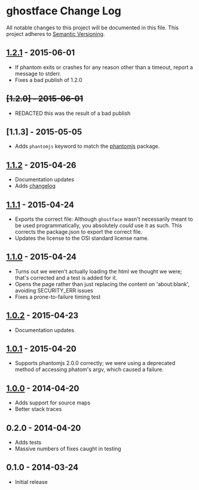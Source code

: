 # ghostface Change Log
All notable changes to this project will be documented in this file.
This project adheres to [Semantic Versioning](http://semver.org/).

## [1.2.1] - 2015-06-01
- If phantom exits or crashes for any reason other than a timeout, report a
  message to stderr.
- Fixes a bad publish of 1.2.0

## ~~[1.2.0] - 2015-06-01~~
- REDACTED this was the result of a bad publish

## [1.1.3] - 2015-05-05
- Adds `phantomjs` keyword to match the [phantomjs][] package.

[phantomjs]: http://npm.im/phantomjs

## [1.1.2] - 2015-04-26
- Documentation updates
- Adds [changelog](./CHANGELOG.md)

## [1.1.1] - 2015-04-24
- Exports the correct file: Although `ghostface` wasn't necessarily meant to be
  used programmatically, you absolutely *could* use it as such. This corrects
  the package.json to export the correct file.
- Updates the license to the OSI standard license name.

## [1.1.0] - 2015-04-24
- Turns out we weren't actually loading the html we thought we were;
  that's corrected and a test is added for it.
- Opens the page rather than just replacing the content on
  'about:blank', avoiding SECURITY_ERR issues
- Fixes a prone-to-failure timing test

## [1.0.2] - 2015-04-23
- Documentation updates

## [1.0.1] - 2015-04-20
- Supports phantomjs 2.0.0 correctly; we were using a deprecated method of
  accessing phatom's argv, which caused a failure.

## [1.0.0] - 2014-04-20
- Adds support for source maps
- Better stack traces

## 0.2.0 - 2014-04-20
- Adds tests
- Massive numbers of fixes caught in testing

## 0.1.0 - 2014-03-24
- Initial release

[1.0.0]: https://github.com/fardog/ghostface/compare/v0.2.0...v1.0.0
[1.0.1]: https://github.com/fardog/ghostface/compare/v1.0.0...v1.0.1
[1.0.2]: https://github.com/fardog/ghostface/compare/v1.0.1...v1.0.2
[1.1.0]: https://github.com/fardog/ghostface/compare/v1.0.2...v1.1.0
[1.1.1]: https://github.com/fardog/ghostface/compare/v1.1.0...v1.1.1
[1.1.2]: https://github.com/fardog/ghostface/compare/v1.1.1...v1.1.2
[1.2.1]: https://github.com/fardog/ghostface/compare/v1.1.2...v1.2.1
